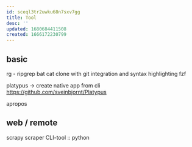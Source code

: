 ```yaml
---
id: sceql3tr2uwku68n7sxv7gg
title: Tool
desc: ''
updated: 1680684411508
created: 1666172230799
---
```

## basic
rg - ripgrep
bat
  cat clone with git integration and syntax highlighting
fzf

platypus -> create native app from cli https://github.com/sveinbjornt/Platypus

apropos

## web / remote
scrapy
    scraper CLI-tool :: python
